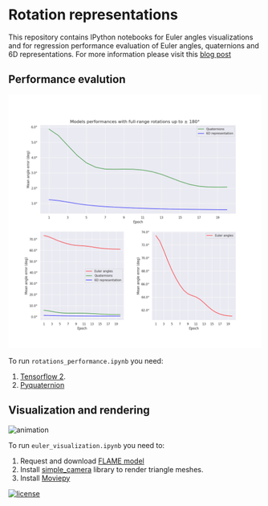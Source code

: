 # Rotation representations

This repository contains IPython notebooks for Euler angles visualizations and for regression performance evaluation of Euler angles, quaternions and 6D representations. For more information please visit this [blog post](https://medium.com/@dkostyaev/better-rotation-representations-for-accurate-pose-estimation-e890a7e1317f)


## Performance evalution

![plot](assets/plot180.png)

To run `rotations_performance.ipynb` you need:

1. [Tensorflow 2](https://www.tensorflow.org).
2. [Pyquaternion](https://github.com/KieranWynn/pyquaternion)


## Visualization and rendering

![animation](assets/pypr_anim_optim.gif)

To run `euler_visualization.ipynb` you need to:

1. Request and download [FLAME model](https://flame.is.tue.mpg.de/)
2. Install [simple_camera](https://github.com/kostyaev/simple_camera) library to render triangle meshes.
3. Install [Moviepy](https://github.com/Zulko/moviepy)





[![license](https://img.shields.io/github/license/DAVFoundation/captain-n3m0.svg?style=flat-square)](https://github.com/DAVFoundation/captain-n3m0/blob/master/LICENSE)
